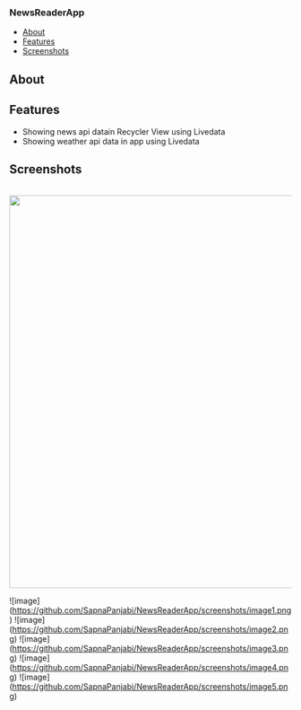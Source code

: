 ### NewsReaderApp

* [About](#about)
* [Features](#features)
* [Screenshots](#screenshots)

## About

## Features

* Showing news api datain Recycler View using Livedata
* Showing weather api data in app using Livedata

## Screenshots

<br>
<img height = "700" src = "https://github.com/SapnaPanjabi/NewsReaderApp/screenshots/image1.png"/>
<br>

![image]
(https://github.com/SapnaPanjabi/NewsReaderApp/screenshots/image1.png)
![image]
(https://github.com/SapnaPanjabi/NewsReaderApp/screenshots/image2.png)
![image]
(https://github.com/SapnaPanjabi/NewsReaderApp/screenshots/image3.png)
![image]
(https://github.com/SapnaPanjabi/NewsReaderApp/screenshots/image4.png)
![image]
(https://github.com/SapnaPanjabi/NewsReaderApp/screenshots/image5.png)


